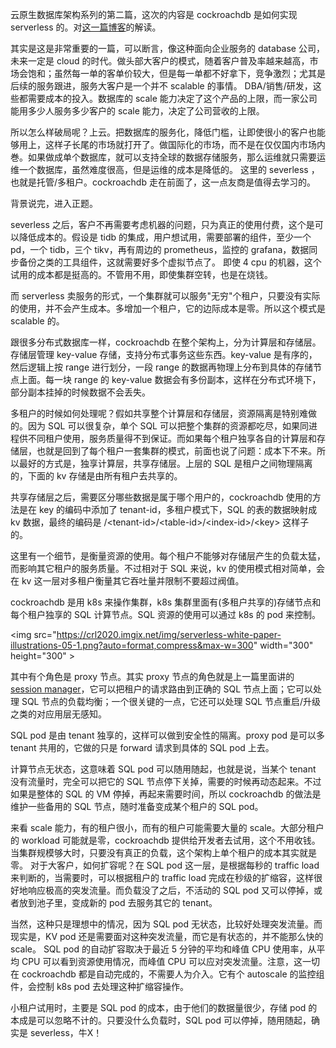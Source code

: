 云原生数据库架构系列的第二篇，这次的内容是 cockroachdb 是如何实现 serverless 的。对[这一篇博客](https://www.cockroachlabs.com/blog/how-we-built-cockroachdb-serverless/)的解读。

其实是这是非常重要的一篇，可以断言，像这种面向企业服务的 database 公司，未来一定是 cloud 的时代。做头部大客户的模式，随着客户普及率越来越高，市场会饱和；虽然每一单的客单价较大，但是每一单都不好拿下，竞争激烈；尤其是后续的服务跟进，服务大客户是一个并不 scalable 的事情。
DBA/销售/研发，这些都需要成本的投入。数据库的 scale 能力决定了这个产品的上限，而一家公司能用多少人服务多少客户的 scale 能力，决定了公司营收的上限。

所以怎么样破局呢？上云。把数据库的服务化，降低门槛，让即使很小的客户也能够用上，这样子长尾的市场就打开了。做国际化的市场，而不是在仅仅国内市场内巻。如果做成单个数据库，就可以支持全球的数据存储服务，那么运维就只需要运维一个数据库，虽然难度很高，但是运维的成本是降低的。
这里的 severless ，也就是托管/多租户。cockroachdb 走在前面了，这一点友商是值得去学习的。

背景说完，进入正题。

severless 之后，客户不再需要考虑机器的问题，只为真正的使用付费，这个是可以降低成本的。假设是 tidb 的集成，用户想试用，需要部署的组件，至少一个 pd，一个 tidb，三个 tikv，再有周边的 prometheus，监控的 grafana，数据同步备份之类的工具组件，这就需要好多个虚拟节点了。
即使 4 cpu 的机器，这个试用的成本都是挺高的。不管用不用，即使集群空转，也是在烧钱。

而 serverless 卖服务的形式，一个集群就可以服务"无穷"个租户，只要没有实际的使用，并不会产生成本。多增加一个租户，它的边际成本是零。所以这个模式是 scalable 的。

跟很多分布式数据库一样，cockroachdb 在整个架构上，分为计算层和存储层。存储层管理 key-value 存储，支持分布式事务这些东西。key-value 是有序的，然后逻辑上按 range 进行划分，一段 range 的数据再物理上分布到具体的存储节点上面。每一块 range 的 key-value 数据会有多份副本，这样在分布式环境下，部分副本挂掉的时候数据不会丢失。

多租户的时候如何处理呢？假如共享整个计算层和存储层，资源隔离是特别难做的。因为 SQL 可以很复杂，单个 SQL 可以把整个集群的资源都吃尽，如果同进程供不同租户使用，服务质量得不到保证。而如果每个租户独享各自的计算层和存储层，也就是回到了每个租户一套集群的模式，前面也说了问题：成本下不来。所以最好的方式是，独享计算层，共享存储层。上层的 SQL 是租户之间物理隔离的，下面的 kv 存储是由所有租户去共享的。

共享存储层之后，需要区分哪些数据是属于哪个用户的，cockroachdb 使用的方法是在 key 的编码中添加了 tenant-id，多租户模式下，SQL 的表的数据映射成 kv 数据，最终的编码是 /\<tenant-id\>/\<table-id\>/\<index-id\>/\<key\> 这样子的。

这里有一个细节，是衡量资源的使用。每个租户不能够对存储层产生的负载太猛，而影响其它租户的服务质量。不过相对于 SQL 来说，kv 的使用模式相对简单，会在 kv 这一层对多租户衡量其它吞吐量并限制不要超过阀值。

cockroachdb 是用 k8s 来操作集群，k8s 集群里面有(多租户共享的)存储节点和每个租户独享的 SQL 计算节点。SQL 资源的使用可以通过 k8s 的 pod 来控制。

<img src="https://crl2020.imgix.net/img/serverless-white-paper-illustrations-05-1.png?auto=format,compress&max-w=300" width="300" height="300" \>

其中有个角色是 proxy 节点。其实 proxy 节点的角色就是上一篇里面讲的 [session manager](session-manager.md)，它可以把租户的请求路由到正确的 SQL 节点上面；它可以处理 SQL 节点的负载均衡；一个很关键的一点，它还可以处理 SQL 节点重启/升级之类的对应用层无感知。

SQL pod 是由 tenant 独享的，这样可以做到安全性的隔离。proxy pod 是可以多 tenant 共用的，它做的只是 forward 请求到具体的 SQL pod 上去。

计算节点无状态，这意味着 SQL pod 可以随用随起，也就是说，当某个 tenant 没有流量时，完全可以把它的 SQL 节点停下关掉，需要的时候再动态起来。不过如果是整体的 SQL 的 VM 停掉，再起来需要时间，所以 cockroachdb 的做法是维护一些备用的 SQL 节点，随时准备变成某个租户的 SQL pod。

来看 scale 能力，有的租户很小，而有的租户可能需要大量的 scale。大部分租户的 workload 可能就是零，cockroachdb 提供给开发者去试用，这个不用收钱。当集群规模够大时，只要没有真正的负载，这个架构上单个租户的成本其实就是零。
对于大客户，如何扩容呢？在 SQL pod 这一层，是根据每秒的 traffic load 来判断的，当需要时，可以根据租户的 traffic load 完成在秒级的扩缩容，这样很好地响应极高的突发流量。而负载没了之后，不活动的 SQL pod 又可以停掉，或者放到池子里，变成新的 pod 去服务其它的 tenant。

当然，这种只是理想中的情况，因为 SQL pod 无状态，比较好处理突发流量。而现实是，KV pod 还是需要面对这种突发流量，而它是有状态的，并不能那么快的 scale。
SQL pod 的自动扩容取决于最近 5 分钟的平均和峰值 CPU 使用率，从平均 CPU 可以看到资源使用情况，而峰值 CPU 可以应对突发流量。注意，这一切在 cockroachdb 都是自动完成的，不需要人为介入。它有个 autoscale 的监控组件，会控制 k8s pod 去处理这种扩缩容操作。

小租户试用时，主要是 SQL pod 的成本，由于他们的数据量很少，存储 pod 的本成是可以忽略不计的。只要没什么负载时，SQL pod 可以停掉，随用随起，确实是 severless，牛X！
